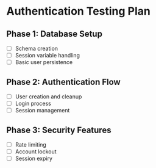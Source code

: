 # Authentication Testing Plan

## Phase 1: Database Setup
- [ ] Schema creation
- [ ] Session variable handling
- [ ] Basic user persistence

## Phase 2: Authentication Flow
- [ ] User creation and cleanup
- [ ] Login process
- [ ] Session management

## Phase 3: Security Features
- [ ] Rate limiting
- [ ] Account lockout
- [ ] Session expiry